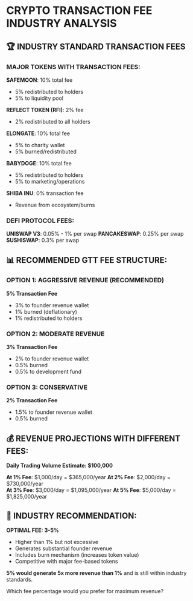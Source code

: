 # CRYPTO TRANSACTION FEE INDUSTRY ANALYSIS

## 🏆 INDUSTRY STANDARD TRANSACTION FEES

### MAJOR TOKENS WITH TRANSACTION FEES:

**SAFEMOON**: 10% total fee
- 5% redistributed to holders
- 5% to liquidity pool

**REFLECT TOKEN (RFI)**: 2% fee
- 2% redistributed to all holders

**ELONGATE**: 10% total fee
- 5% to charity wallet
- 5% burned/redistributed

**BABYDOGE**: 10% total fee
- 5% redistributed to holders
- 5% to marketing/operations

**SHIBA INU**: 0% transaction fee
- Revenue from ecosystem/burns

### DEFI PROTOCOL FEES:

**UNISWAP V3**: 0.05% - 1% per swap
**PANCAKESWAP**: 0.25% per swap
**SUSHISWAP**: 0.3% per swap

## 📊 RECOMMENDED GTT FEE STRUCTURE:

### OPTION 1: AGGRESSIVE REVENUE (RECOMMENDED)
**5% Transaction Fee**
- 3% to founder revenue wallet
- 1% burned (deflationary)
- 1% redistributed to holders

### OPTION 2: MODERATE REVENUE
**3% Transaction Fee** 
- 2% to founder revenue wallet
- 0.5% burned
- 0.5% to development fund

### OPTION 3: CONSERVATIVE
**2% Transaction Fee**
- 1.5% to founder revenue wallet
- 0.5% burned

## 💰 REVENUE PROJECTIONS WITH DIFFERENT FEES:

**Daily Trading Volume Estimate: $100,000**

**At 1% Fee**: $1,000/day = $365,000/year
**At 2% Fee**: $2,000/day = $730,000/year  
**At 3% Fee**: $3,000/day = $1,095,000/year
**At 5% Fee**: $5,000/day = $1,825,000/year

## 🎯 INDUSTRY RECOMMENDATION:

**OPTIMAL FEE: 3-5%**
- Higher than 1% but not excessive
- Generates substantial founder revenue
- Includes burn mechanism (increases token value)
- Competitive with major fee-based tokens

**5% would generate 5x more revenue than 1%** and is still within industry standards.

Which fee percentage would you prefer for maximum revenue?